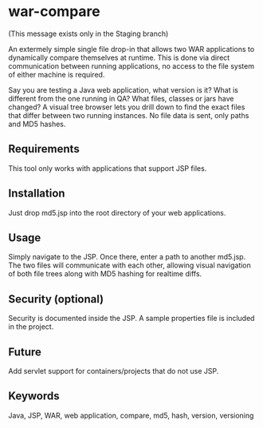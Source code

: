 # war-compare #

(This message exists only in the Staging branch)

An extermely simple single file drop-in that allows two WAR applications to dynamically compare themselves at runtime.
This is done via direct communication between running applications, no access to the file system of either machine is
required.

Say you are testing a Java web application, what version is it? What is different from the one running in QA?
What files, classes or jars have changed? A visual tree browser lets you drill down to find the exact files that
differ between two running instances. No file data is sent, only paths and MD5 hashes.

## Requirements ##

This tool only works with applications that support JSP files.

## Installation ##

Just drop md5.jsp into the root directory of your web applications.

## Usage ##

Simply navigate to the JSP. Once there, enter a path to another md5.jsp. The two files will communicate with each other,
allowing visual navigation of both file trees along with MD5 hashing for realtime diffs.

## Security (optional) ##

Security is documented inside the JSP. A sample properties file is included in the project.

## Future ##

Add servlet support for containers/projects that do not use JSP.

## Keywords ##

Java, JSP, WAR, web application, compare, md5, hash, version, versioning
